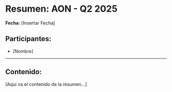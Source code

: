 # Resumen: AON - Q2 2025

**Fecha:** [Insertar Fecha]

## Participantes:
* [Nombre]

---

## Contenido:

[Aquí va el contenido de la resumen...]